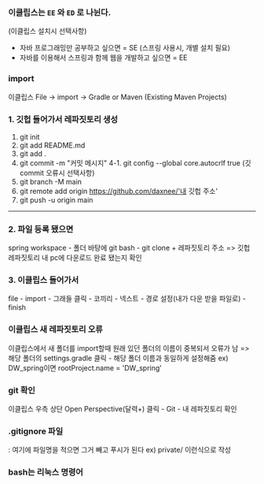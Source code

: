 ### 이클립스는  `EE` 와 `ED` 로 나뉜다.
(이클립스 설치시 선택사항)

- 자바 프로그래밍만 공부하고 싶으면 = SE (스프링 사용시, 개별 설치 필요)
- 자바를 이용해서 스프링과 함께 웹을 개발하고 싶으면 = EE


###  import
이클립스 File -> import -> Gradle or Maven (Existing Maven Projects)


### 1. 깃헙 들어가서 레파짓토리 생성
1. git init 
2. git add README.md
3. git add .
4. git commit -m "커밋 메시지"
4-1. git config --global core.autocrlf true (깃 commit 오류시 선택사항)
5. git branch -M main
6. git remote add origin https://github.com/daxnee/'내 깃헙 주소'
7. git push -u origin main

---

### 2. 파일 등록 됐으면
spring workspace - 폴더 바탕에 git bash - git clone + 레파짓토리 주소 
=> 깃헙 레파짓토리 내 pc에 다운로드 완료 됐는지 확인
### 3. 이클립스 들어가서
file - import - 그래들 클릭 - 코끼리 - 넥스트 - 경로 설정(내가 다운 받을 파일로) - finish

### 이클립스 새 레파짓토리 오류 
이클립스에서 새 폴더를 import할때 원래 있던 폴더의 이름이 중복되서 오류가 남
=> 해당 폴더의 settings.gradle 클릭 - 해당 폴더 이름과 동일하게 설정해줌 ex) DW_spring이면  rootProject.name = 'DW_spring'

### git 확인
이클립스 우측 상단 Open Perspective(달력+) 클릭 - Git - 내 레파짓토리 확인 



### .gitignore 파일
: 여기에 파일명을 적으면 그거 빼고 푸시가 된다 
ex) private/ 
이런식으로 작성 



### bash는 리눅스 명령어 